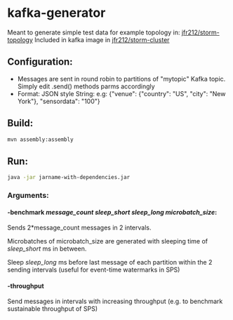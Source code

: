 # kafka-generator
Meant to generate simple test data for example topology in: [jfr212/storm-topology](https://github.com/jfr2102/storm-topology)
Included in kafka image in [jfr212/storm-cluster](https://github.com/jfr2102/storm-cluster) 

## Configuration:
- Messages are sent in round robin to partitions of "mytopic" Kafka topic. Simply edit .send() methods parms accordingly
- Format: JSON style String: e.g: {"venue": {"country": "US", "city": "New York"}, "sensordata": "100"}
## Build:
```bash
mvn assembly:assembly
```
## Run:
```bash
java -jar jarname-with-dependencies.jar
```
### Arguments: 
#### -benchmark *message_count* *sleep_short* *sleep_long* *microbatch_size*:
  
  Sends 2*message_count messages in 2 intervals.
  
  Microbatches of microbatch_size are generated with sleeping time of *sleep_short* ms in between.
  
  Sleep *sleep_long* ms before last message of each partition within the 2 sending intervals (useful for event-time watermarks in SPS)

#### -throughput 
  Send messages in intervals with increasing throughput (e.g. to benchmark sustainable throughput of SPS)
